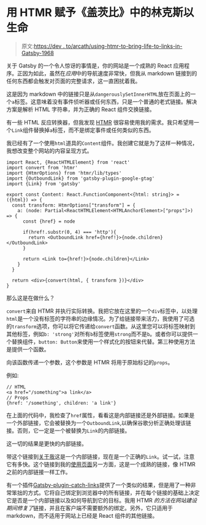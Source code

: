 # 用 HTMR 赋予《盖茨比》中的林克斯以生命

> 原文:[https://dev . to/arcath/using-htmr-to-bring-life-to-links-in-Gatsby-1968](https://dev.to/arcath/using-htmr-to-bring-life-to-links-in-gatsby-1968)

关于 Gatsby 的一个令人惊讶的事情是，你的网站是一个成熟的 React 应用程序。正因为如此，虽然在*应用*中的导航速度非常快，但我从 markdown 链接到的任何东西都会触发对页面的完整请求，这一直困扰着我。

这是因为 markdown 中的链接只是从`dangerouslySetInnerHTML`放在页面上的一个`a`标签。这意味着没有事件侦听器或任何东西，只是一个普通的老式链接。解决方案是解析 HTML 字符串，并为正确的 React 组件交换链接。

有一些 HTML 反应转换器，但我发现 [HTMR](https://github.com/pveyes/htmr) 很容易使用我的需求。我只希望用一个`Link`组件替换掉`a`标签，而不是绑定事件或任何类似的东西。

我已经有了一个使用`html`道具的`Content`组件。我创建它就是为了这样一种情况，我想改变整个网站的内容呈现方式。

```
import React, {ReactHTMLElement} from 'react'
import convert from 'htmr'
import {HtmrOptions} from 'htmr/lib/types'
import {OutboundLink} from 'gatsby-plugin-google-gtag'
import {Link} from 'gatsby'

export const Content: React.FunctionComponent<{html: string}> = ({html}) => {
  const transform: HtmrOptions["transform"] = {
    a: (node: Partial<ReactHTMLElement<HTMLAnchorElement>["props"]>) => {
      const {href} = node

      if(href!.substr(0, 4) === 'http'){
        return <OutboundLink href={href!}>{node.children}</OutboundLink>
      }

      return <Link to={href!}>{node.children}</Link>
    }
  }

  return <div>{convert(html, { transform })}</div>
} 
```

那么这是在做什么？

`convert`来自 HTMR 并执行实际转换。我把它放在这里的一个`div`标签中，以处理`html`是一个没有标签的字符串的边缘情况。为了给链接带来活力，我使用了可选的`transform`选项，你可以将它传递给`convert`函数。从这里您可以将标签映射到其他标签，例如`b: 'strong'`对所有`b`标签使用`strong`而不是`b`。或者你可以提供一个替换组件，`button: Button`来使用一个样式化的按钮来代替。第三种使用方法是提供一个函数。

向该函数传递一个参数，这个参数是 HTMR 将用于原始标记的`props`。

例如:

```
// HTML
<a href="/something">a link</a>
// Props
{href: '/something', children: 'a link'} 
```

在上面的代码中，我检查了`href`属性，看看这是内部链接还是外部链接。如果是一个外部链接，它会被替换为一个`OutboundLink`,以确保谷歌分析正确处理该链接。否则，它一定是一个被替换为`Link`的内部链接。

这一切的结果是更快的内部链接。

带这个链接到[关于我](https://dev.to/about)这是一个内部链接，现在是一个正确的`Link`。试一试，注意它有多快。这个链接到我的[使用页面](https://arcath.net/uses)另一方面，这是一个成熟的链接，像 HTMR 之前的内部链接一样工作。

有一个插件[Gatsby-plugin-catch-links](https://www.gatsbyjs.org/packages/gatsby-plugin-catch-links/)提供了一个类似的结果，但是用了一种非常笨拙的方式。它将自己绑定到浏览器中的所有链接，并在每个链接的基础上决定它是否是一个内部链接以及如何导航到它的目标。我用 HTMR *的方法在网站建设期间修复了*链接，并且在客户端不需要额外的绑定。另外，它只适用于 markdown，而不适用于网站上已经是 React 组件的其他链接。